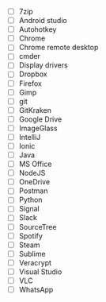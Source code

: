 - [ ] 7zip
- [ ] Android studio
- [ ] Autohotkey
- [ ] Chrome
- [ ] Chrome remote desktop
- [ ] cmder
- [ ] Display drivers
- [ ] Dropbox
- [ ] Firefox
- [ ] Gimp
- [ ] git
- [ ] GitKraken
- [ ] Google Drive
- [ ] ImageGlass
- [ ] IntelliJ
- [ ] Ionic
- [ ] Java
- [ ] MS Office
- [ ] NodeJS
- [ ] OneDrive
- [ ] Postman
- [ ] Python
- [ ] Signal
- [ ] Slack
- [ ] SourceTree
- [ ] Spotify
- [ ] Steam
- [ ] Sublime
- [ ] Veracrypt
- [ ] Visual Studio
- [ ] VLC
- [ ] WhatsApp

